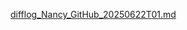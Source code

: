 [difflog_Nancy_GitHub_20250622T01.md](https://github.com/user-attachments/files/20851336/difflog_Nancy_GitHub_20250622T01.md)
